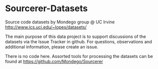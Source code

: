 # Sourcerer-Datasets
Source code datasets by Mondego group @ UC Irvine
http://www.ics.uci.edu/~lopes/datasets/

The main purpose of this data project is to support discussions of the datasets via the Issue Tracker in github. For questions, observations and additional information, please create an issue.

There is no code here. Assorted tools for processing the datasets can be found at
https://github.com/Mondego/Sourcerer

